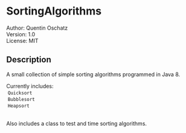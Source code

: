 # SortingAlgorithms
Author: Quentin Oschatz  
Version: 1.0   
License: MIT  

## Description
A small collection of simple sorting algorithms programmed in Java 8.

Currently includes:  
  `Quicksort`  
  `Bubblesort`  
  `Heapsort`   
        
        
Also includes a class to test and time sorting algorithms.
